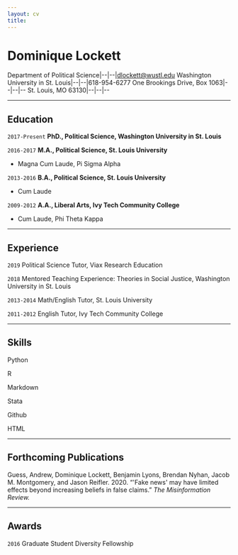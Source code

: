 ```yaml
---	
layout: cv	
title:
---
```

# Dominique Lockett


Department of Political Science|--|--|dlockett@wustl.edu
Washington University in St. Louis|--|--|618-954-6277
One Brookings Drive, Box 1063|--|--|--
St. Louis, MO 63130|--|--|--

---

## Education

`2017-Present`
__PhD., Political Science, Washington University in St. Louis__

`2016-2017`
__M.A., Political Science, St. Louis University__

- Magna Cum Laude, Pi Sigma Alpha

`2013-2016`
__B.A., Political Science, St. Louis University__

- Cum Laude

`2009-2012`
__A.A., Liberal Arts, Ivy Tech Community College__

- Cum Laude, Phi Theta Kappa



---



## Experience
`2019`
Political Science Tutor, Viax Research Education

`2018`
Mentored Teaching Experience: Theories in Social Justice, Washington University in St. Louis

`2013-2014`
Math/English Tutor, St. Louis University

`2011-2012`
English Tutor, Ivy Tech Community College

---

## Skills
Python

R

Markdown

Stata

Github

HTML

---

## Forthcoming Publications

Guess, Andrew, Dominique Lockett, Benjamin Lyons, Brendan Nyhan, Jacob M. Montgomery, and Jason Reifler. 2020. “'Fake news' may have limited effects beyond increasing beliefs in false claims.” *The Misinformation Review.*

---

## Awards

`2016`
Graduate Student Diversity Fellowship





